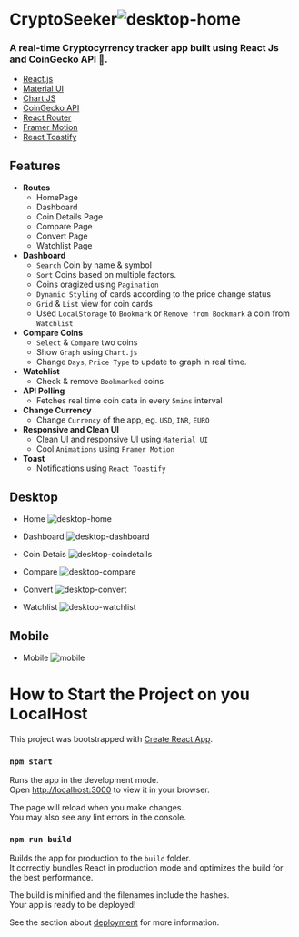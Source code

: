 # CryptoSeeker![desktop-home](https://github.com/kaustavsarkar14/crypto-hunter/assets/93545845/b6097143-4bd6-49b5-9d85-0d30bce65893)
### A real-time Cryptocyrrency tracker app built using React Js and CoinGecko API 🚀.

- [React.js](https://reactjs.org/)
- [Material UI](https://mui.com/material-ui/)
- [Chart JS](https://www.chartjs.org/)
- [CoinGecko API](https://www.coingecko.com/api/documentation)
- [React Router](https://reactrouter.com/)
- [Framer Motion](https://www.framer.com/motion/)
- [React Toastify](https://www.npmjs.com/package/react-toastify)
## Features

- **Routes**
  - HomePage
  - Dashboard
  - Coin Details Page
  - Compare Page
  - Convert Page
  - Watchlist Page
- **Dashboard**
  - `Search` Coin by name & symbol
  - `Sort` Coins based on multiple factors.
  - Coins oragized using `Pagination`
  - `Dynamic Styling` of cards according to the price change status
  - `Grid` & `List` view for coin cards
  - Used `LocalStorage` to `Bookmark` or `Remove from Bookmark` a coin from `Watchlist`
- **Compare Coins**
  - `Select` & `Compare` two coins
  - Show `Graph` using `Chart.js`
  - Change `Days`, `Price Type` to update to graph in real time.
- **Watchlist**
  - Check & remove `Bookmarked` coins
- **API Polling**
  - Fetches real time coin data in every `5mins` interval
- **Change Currency**
  - Change `Currency` of the app, eg. `USD`, `INR`, `EURO`
- **Responsive and Clean UI**
  - Clean UI and responsive UI using `Material UI`
  - Cool `Animations` using `Framer Motion`
- **Toast**
  - Notifications using `React Toastify`
## Desktop

- Home ![desktop-home](https://github.com/kaustavsarkar14/crypto-hunter/assets/93545845/3ce3e0bb-b231-45e4-b9eb-e69e41537558)

- Dashboard ![desktop-dashboard](https://github.com/kaustavsarkar14/crypto-hunter/assets/93545845/b845ce1d-33d1-4679-8327-922ba1575086)

- Coin Detais ![desktop-coindetails](https://github.com/kaustavsarkar14/crypto-hunter/assets/93545845/166efab3-3b65-4a11-b849-ad023d0b1623)

- Compare ![desktop-compare](https://github.com/kaustavsarkar14/crypto-hunter/assets/93545845/29a8190f-b359-47ec-a09a-c21e1143ed99)

- Convert ![desktop-convert](https://github.com/kaustavsarkar14/crypto-hunter/assets/93545845/9d315748-77c3-43b5-90b4-335ef860aed3)
- Watchlist ![desktop-watchlist](https://github.com/kaustavsarkar14/crypto-hunter/assets/93545845/c7e1dd69-7b60-4fee-a624-268451d94445)


## Mobile

- Mobile ![mobile](https://github.com/kaustavsarkar14/crypto-hunter/assets/93545845/f575bc1e-cce9-418e-b3d1-592c7c2351de)


# How to Start the Project on you LocalHost

This project was bootstrapped with [Create React App](https://github.com/facebook/create-react-app).

### `npm start`

Runs the app in the development mode.\
Open [http://localhost:3000](http://localhost:3000) to view it in your browser.

The page will reload when you make changes.\
You may also see any lint errors in the console.

### `npm run build`

Builds the app for production to the `build` folder.\
It correctly bundles React in production mode and optimizes the build for the best performance.

The build is minified and the filenames include the hashes.\
Your app is ready to be deployed!

See the section about [deployment](https://facebook.github.io/create-react-app/docs/deployment) for more information.
